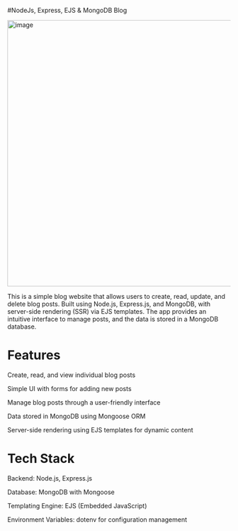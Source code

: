 #NodeJs, Express, EJS & MongoDB Blog





<img width="600" alt="image" src="https://github.com/user-attachments/assets/c7d25676-e563-47a6-bc06-d51016594d5c" />


This is a simple blog website that allows users to create, read, update, and delete blog posts. Built using Node.js, Express.js, and MongoDB, with server-side rendering (SSR) via EJS templates. The app provides an intuitive interface to manage posts, and the data is stored in a MongoDB database.

# Features
Create, read, and view individual blog posts

Simple UI with forms for adding new posts

Manage blog posts through a user-friendly interface

Data stored in MongoDB using Mongoose ORM

Server-side rendering using EJS templates for dynamic content

# Tech Stack
Backend: Node.js, Express.js

Database: MongoDB with Mongoose

Templating Engine: EJS (Embedded JavaScript)

Environment Variables: dotenv for configuration management
